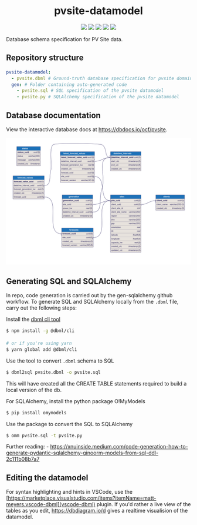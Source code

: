 <h1 align="center">pvsite-datamodel</h1>
<p align="center">
    <a href="https://dbdocs.io/ocf/pvsite" alt="Interactive pvdatamodel documentation">
        <img src="https://img.shields.io/badge/docs-dbdocs.io-blue" /></a>
    <a href="https://github.com/openclimatefix/pv-datamodel/issues?q=is%3Aissue+is%3Aopen+sort%3Aupdated-desc" alt="Issues">
        <img src="https://img.shields.io/github/issues/openclimatefix/pv-datamodel"/></a>
    <a href="https://github.com/openclimatefix/pv-datamodel/actions/workflows/generate-ddl.yml" alt="Code generation pipeline">
        <img src="https://img.shields.io/github/actions/workflow/status/openclimatefix/pv-datamodel/generate-ddl.yml?label=codegen"></a>
    <a href="https://github.com/openclimatefix/pv-datamodel/actions/workflows/publish-docs.yml" alt="Documentation publishing pipeline">
        <img src="https://img.shields.io/github/actions/workflow/status/openclimatefix/pv-datamodel/publish-docs.yml?label=publish"></a>
    <a href="https://github.com/badges/shields/graphs/contributors" alt="Contributors">
        <img src="https://img.shields.io/github/contributors/openclimatefix/pv-datamodel" /></a>
</p>

Database schema specification for PV Site data.


## Repository structure

```yml
pvsite-datamodel:
  - pvsite.dbml # Ground-truth database specification for pvsite domain
  gen: # Folder containing auto-generated code
    - pvsite.sql # SQL specification of the pvsite datamodel
    - pvsite.py # SQLAlchemy specification of the pvsite datamodel
```

## Database documentation

View the interactive database docs at https://dbdocs.io/ocf/pvsite.

![PVSite Datamodel](gen/pvsite-svg/pvsite.svg)


## Generating SQL and SQLAlchemy

In repo, code generation is carried out by the gen-sqlalchemy github workflow.
To generate SQL and SQLAlchemy locally from the `.dbml` file, carry out the
following steps:

Install the [dbml cli tool](https://www.dbml.org/cli/#installation)

```bash
$ npm install -g @dbml/cli

# or if you're using yarn
$ yarn global add @dbml/cli
```

Use the tool to convert `.dbml` schema to SQL

```bash
$ dbml2sql pvsite.dbml -o pvsite.sql
```

This will have created all the CREATE TABLE statements required to build a
local version of the db.

For SQLAlchemy, install the python package O!MyModels

```bash
$ pip install omymodels
```

Use the package to convert the SQL to SQLAlchemy

```bash
$ omm pvsite.sql -t pvsite.py
```

Further reading:
    - https://xnuinside.medium.com/code-generation-how-to-generate-pydantic-sqlalchemy-ginoorm-models-from-sql-ddl-2c111b08b7a7


## Editing the datamodel

For syntax highlighting and hints in VSCode, use the 
[https://marketplace.visualstudio.com/items?itemName=matt-meyers.vscode-dbml](vscode-dbml) plugin.
If you'd rather a live view of the tables as you edit, https://dbdiagram.io/d gives a realtime
visualision of the datamodel.
